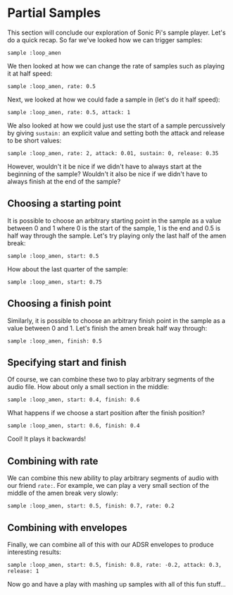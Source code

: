 # Partial Samples

This section will conclude our exploration of Sonic Pi's sample player. Let's do a quick recap. So far we've looked how we can trigger samples:

```
sample :loop_amen
```

We then looked at how we can change the rate of samples such as playing it at half speed:

```
sample :loop_amen, rate: 0.5
```

Next, we looked at how we could fade a sample in (let's do it half speed):

```
sample :loop_amen, rate: 0.5, attack: 1
```

We also looked at how we could just use the start of a sample percussively by giving `sustain:` an explicit value and setting both the attack and release to be short values:


```
sample :loop_amen, rate: 2, attack: 0.01, sustain: 0, release: 0.35
```

However, wouldn't it be nice if we didn't have to always start at the beginning of the sample? Wouldn't it also be nice if we didn't have to always finish at the end of the sample?

## Choosing a starting point

It is possible to choose an arbitrary starting point in the sample as a value between 0 and 1 where 0 is the start of the sample, 1 is the end and 0.5 is half way through the sample. Let's try playing only the last half of the amen break:

```
sample :loop_amen, start: 0.5
```

How about the last quarter of the sample:

```
sample :loop_amen, start: 0.75
```

## Choosing a finish point

Similarly, it is possible to choose an arbitrary finish point in the sample as a value between 0 and 1. Let's finish the amen break half way through:

```
sample :loop_amen, finish: 0.5
```

## Specifying start and finish

Of course, we can combine these two to play arbitrary segments of the audio file. How about only a small section in the middle:

```
sample :loop_amen, start: 0.4, finish: 0.6
```

What happens if we choose a start position after the finish position?


```
sample :loop_amen, start: 0.6, finish: 0.4
```

Cool! It plays it backwards!

## Combining with rate

We can combine this new ability to play arbitrary segments of audio with our friend `rate:`. For example, we can play a very small section of the middle of the amen break very slowly:

```
sample :loop_amen, start: 0.5, finish: 0.7, rate: 0.2
```

## Combining with envelopes

Finally, we can combine all of this with our ADSR envelopes to produce interesting results:

```
sample :loop_amen, start: 0.5, finish: 0.8, rate: -0.2, attack: 0.3, release: 1
```

Now go and have a play with mashing up samples with all of this fun stuff...








